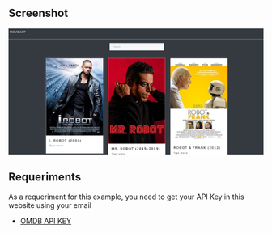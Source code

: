 ## Screenshot
![](./screenshot.png)


## Requeriments

As a requeriment for this example, you need to get your API Key in this website using your email


* [OMDB API KEY](http://www.omdbapi.com/)


